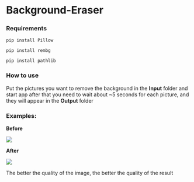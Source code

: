# Background-Eraser
 
### Requirements

```
pip install Pillow

pip install rembg

pip install pathlib
```


### How to use

Put the pictures you want to remove the background in the __Input__ folder and start app
after that you need to wait about ~5 seconds for each picture, and they will appear in the __Output__ folder

### Examples:


**Before**


![](/Examples/InputExample.png)



**After**


![](/Examples/OutputExample.png)



The better the quality of the image, the better the quality of the result
